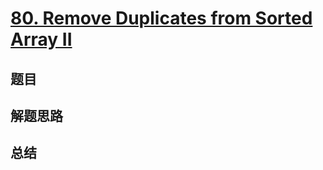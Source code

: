 # [80. Remove Duplicates from Sorted Array II](https://leetcode.com/problems/remove-duplicates-from-sorted-array-ii/)

## 题目


## 解题思路


## 总结


